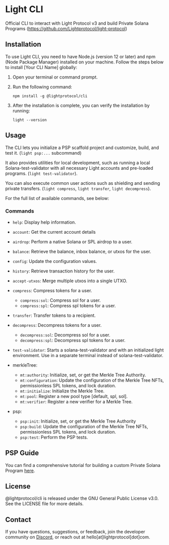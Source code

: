 # Light CLI

Official CLI to interact with Light Protocol v3 and build Private Solana Programs (https://github.com/Lightprotocol/light-protocol)

## Installation

To use Light CLI, you need to have Node.js (version 12 or later) and npm (Node Package Manager) installed on your machine. Follow the steps below to install [Your CLI Name] globally:

1. Open your terminal or command prompt.
2. Run the following command:

   ```shell
   npm install -g @lightprotocol/cli
   ```

3. After the installation is complete, you can verify the installation by running:

   ```shell
   light --version
   ```

## Usage

The CLI lets you initialize a PSP scaffold project and customize, build, and test it. (`light psp:...` subcommand)

It also provides utilities for local development, such as running a local Solana-test-validator with all necessary Light accounts and pre-loaded programs. (`light test-validator`).

You can also execute common user actions such as shielding and sending private transfers. (`light compress`, `light transfer`, `light decompress`).

For the full list of available commands, see below:

### Commands

- `help`: Display help information.
- `account`: Get the current account details
- `airdrop`: Perform a native Solana or SPL airdrop to a user.
- `balance`: Retrieve the balance, inbox balance, or utxos for the user.
- `config`: Update the configuration values.
- `history`: Retrieve transaction history for the user.
- `accept-utxos`: Merge multiple utxos into a single UTXO.
- `compress`: Compress tokens for a user.
  - `compress:sol`: Compress sol for a user.
  - `compress:spl`: Compress spl tokens for a user.
- `transfer`: Transfer tokens to a recipient.
- `decompress`: Decompress tokens for a user.

  - `decompress:sol`: Decompress sol for a user.
  - `decompress:spl`: Decompress spl tokens for a user.

- `test-validator`: Starts a solana-test-validator and with an initialized light environment. Use in a separate terminal instead of solana-test-validator.

- merkleTree:

  - `mt:authority`: Initialize, set, or get the Merkle Tree Authority.
  - `mt:configuration`: Update the configuration of the Merkle Tree NFTs, permissionless SPL tokens, and lock duration.
  - `mt:initialize`: Initialize the Merkle Tree.
  - `mt:pool`: Register a new pool type [default, spl, sol].
  - `mt:verifier`: Register a new verifier for a Merkle Tree.

- psp:
  - `psp:init`: Initialize, set, or get the Merkle Tree Authority
  - `psp:build`: Update the configuration of the Merkle Tree NFTs, permissionless SPL tokens, and lock duration.
  - `psp:test`: Perform the PSP tests.

## PSP Guide

You can find a comprehensive tutorial for building a custom Private Solana Program [here](https://docs.lightprotocol.com/getting-started/creating-a-custom-psp).

## License

@lightprotocol/cli is released under the GNU General Public License v3.0. See the LICENSE file for more details.

## Contact

If you have questions, suggestions, or feedback, join the developer community on [Discord](https://discord.gg/J3KvDfZpyp), or reach out at hello[at]lightprotocol[dot]com.
